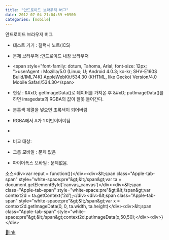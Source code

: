 ```yaml
---
title: "안드로이드 브라우저 버그"
date: 2012-07-04 21:04:59 +0900
categories: [mobile]
---
```


안드로이드 브라우저 버그

- 테스트 기기 : 갤럭시 노트(ICS)
- 문제 브라우저 :안드로이드 내장 브라우저
- &lt;span style="font-family: dotum, Tahoma, Arial; font-size: 12px; "&gt;userAgent : Mozilla/5.0 (Linux; U; Android 4.0.3; ko-kr; SHV-E160S Build/IML74K) AppleWebKit/534.30 (KHTML, like Gecko) Version/4.0 Mobile Safari/534.30&lt;/span&gt;

- 현상 : &amp;#xD;
getImageData()로 데이터를 가져온 후 &amp;#xD;
putImageData()를 하면 imagedata의 RGBA의 값이 잘못 들어간다.
- 분홍색 계열을 넣으면 초록색이 되어버림
- RGBA에서 A가 1 미만이어야됨

- 
- 비교 대상:
- 크롬 모바일 : 문제 없음
- 파이어폭스 모바일 : 문제없음.


소스&lt;div&gt;var reput = function(){&lt;/div&gt;&lt;div&gt;&amp;lt;span class="Apple-tab-span" style="white-space:pre"&amp;gt;&amp;lt;/span&amp;gt;var ta = document.getElementById('canvas_canvas')&lt;/div&gt;&lt;div&gt;&amp;lt;span class="Apple-tab-span" style="white-space:pre"&amp;gt;&amp;lt;/span&amp;gt;var context2d = ta.getContext('2d');&lt;/div&gt;&lt;div&gt;&amp;lt;span class="Apple-tab-span" style="white-space:pre"&amp;gt;&amp;lt;/span&amp;gt;var x = context2d.getImageData(0, 0, ta.width, ta.height)&lt;/div&gt;&lt;div&gt;&amp;lt;span class="Apple-tab-span" style="white-space:pre"&amp;gt;&amp;lt;/span&amp;gt;context2d.putImageData(x,50,50);&lt;/div&gt;&lt;div&gt;}&lt;/div&gt;


[🔗link](http://www.mins01.com/mh/tech/read/783)